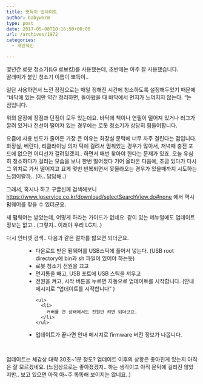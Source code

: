 ```yaml
---
title: 뽀득이 업데이트
author: babyworm
type: post
date: 2017-05-08T10:16:50+00:00
url: /archives/1972
categories:
  - 개인적인

---
```

몇년간 로봇 청소기(LG 로보킹)를 사용했는데, 초반에는 아주 잘 사용했습니다.  
딸래미가 붙인 청소기 이름이 뽀득이..

일단 사용하면서 느낀 장점으로는 매일 정해진 시간에 청소하도록 설정해두었기 때문에 &#8220;바닥에 있는 짐만 약간 정리하면, 돌아왔을 때 바닥에서 먼지가 느껴지지 않는다. &#8220;는 점입니다.

위의 문장에 장점과 단점이 모두 있는데요. 바닥에 책이나 연필이 떨어져 있거나 러그가 깔려 있거나 전선이 떨어져 있는 경우에는 로봇 청소기가 상당히 힘들어합니다.

요즘에 사용 빈도가 줄어든 가장 큰 이유는 화장실 문턱에 너무 자주 걸린다는 점입니다. 화장실, 베란다, 리클라이닝 의자 턱에 걸려서 멈춰있는 경우가 많아서, 저녁때 충전 포드에 없으면 어디선가 걸려있겠지.. 하면서 매번 찾아야 한다는 문제가 있죠. 오늘 유심히 청소하다가 걸리는 모습을 보니 한번 떨어졌다 기어 올라온 다음에, 조금 있다가 다시 그 위치로 가서 떨어지고 요게 몇번 반복되면서 못올라오는 경우가 있을때까지 시도하는 느낌이랄까.. (아.. 답답해..)

그래서, 혹시나 하고 구글신께 검색해보니 <https://www.lgservice.co.kr/download/selectSearchView.do#none> 에서 역시 펌웨어를 찾을 수 있더군요.

새 펌웨어는 받았는데, 어떻게 하라는 가이드가 없네요. 같이 있는 메뉴얼에도 업데이트 정보는 없고.. (그렇지.. 이래야 우리 LG지..)

다시 인터넷 검색.. 다음과 같은 절차를 밟으면 되더군요.

<ul style="margin-left: 40pt">
  <li>
    다운로드 받은 펌웨어를 USB스틱에 풀어서 넣는다. (USB root directory에 bin과 sh 파일이 있어야 하는듯)
  </li>
  <li>
    로봇 청소기 전원을 끄고
  </li>
  <li>
    먼지통을 빼고, USB 포트에 USB 스틱을 끼우고
  </li>
  <li>
    <div>
      전원을 켜고, 시작 버튼을 누르면 자동으로 업데이트를 시작합니다. (안내 메시지로 &#8220;업데이트를 시작합니다&#8221; )
    </div>
    
    <ul>
      <li>
        커버를 연 상태에서도 전원만 켜면 되더군요.
      </li>
    </ul>
  </li>
  
  <li>
    업데이트가 끝나면 안내 메시지로 firmware 버전 정보가 나옵니다.
  </li>
</ul>

 

업데이트는 체감상 대략 30초~1분 정도? 업데이트 이후의 상황은 좋아진게 있는지 아직은 잘 모르겠네요. (느낌상으로는 좋아졌겠지.. 하는 생각이고 아직 문턱에 걸리진 않았지만.. 보고 있으면 아직 아~주 똑똑해 보이지는 않네요..)

 